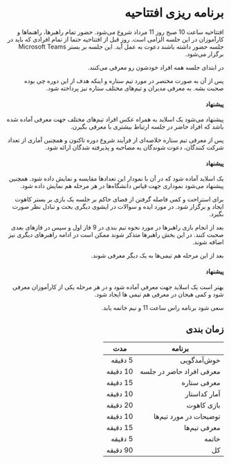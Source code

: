 <div dir="rtl" align='right'>

# برنامه ریزی افتتاحیه

افتتاحیه ساعت 10 صبح روز 11 مرداد شروع می‌شود.
حضور تمام راهبرها، راهنماها و کارآموزان در این جلسه الزامی است.
روز قبل از افتتاحیه حتما از تمام افرادی که باید در جلسه حضور داشته باشند دعوت به عمل آید.
این جلسه بر بستر Microsoft Teams برگزار می‌شود.

در ابتدای جلسه همه افراد خودشون رو معرفی می‌کنند.

پس از آن به صورت مختصر در مورد تیم ستاره و اینکه هدف از این دوره چی بوده صحبت بشه. به معرفی مدیران و تیم‌های مختلف ستاره نیز پرداخته شود.

#### پیشنهاد

پیشنهاد می‌شود یک اسلاید به همراه عکس افراد تیم‌های مختلف جهت معرفی آماده شده باشد که افراد حاضر در جلسه ارتباط بیشتری با معرفی بگیرن.

پس از معرفی تیم ستاره خلاصه‌ای از فرآیند شروع دوره تاکنون و همچنین آماری از تعداد شرکت کنندگان، دعوت شوندگان به مصاحبه و پذیرفته شدگان ارائه شود.

#### پیشنهاد

یک اسلاید آماده شود که در آن با نمودار این تعدادها مقایسه و نمایش داده شود. همچنین پیشنهاد می‌شود نموداری جهت قیاس دانشگاه‌ها در هر مرحله هم نمایش داده شود.

برای استراحت و کمی فاصله گرفتن از فضای حاکم بر جلسه یک بازی بر بستر کاهوت ایجاد و برگزار شود. در مورد ایده و سوالات در ایشوی دیگری بحث و تبادل نظر صورت بگیرد.

بعد از انجام بازی راهبرها در مورد نحوه تیم بندی در 9 فاز اول و سپس در فازهای بعدی صحبت کنند. در این بخش راهبرها متذکر شوند ممکن است در ادامه راهبرهای دیگری نیز اضافه شوند.

بعد از این مرحله هم تیمی‌ها به یک دیگر معرفی شوند.

#### پیشنهاد

بهتر است یک اسلاید جهت معرفی آماده شود و در هر مرحله یکی از کارآموزان معرفی شود و کمی هیجان در معرفی هم تیمی ها ایجاد شود.

سعی شود برنامه راس ساعت 11 و نیم خاتمه یابد.

## زمان بندی

<div align='center'>


| برنامه | مدت |
| --- | --- |
| خوش‌آمدگویی | 5 دقیقه |
| معرفی افراد حاضر در جلسه | 10 دقیقه |
| معرفی ستاره | 15 دقیقه |
| آمار کداستار | 10 دقیقه |
| بازی کاهوت | 20 دقیقه |
| توضیحات در مورد تیم‌ها | 10 دقیقه |
| معرفی تیم‌ها | 15 دقیقه |
| خاتمه | 5 دقیقه |
| کل | 90 دقیقه |

</div>

</div>
